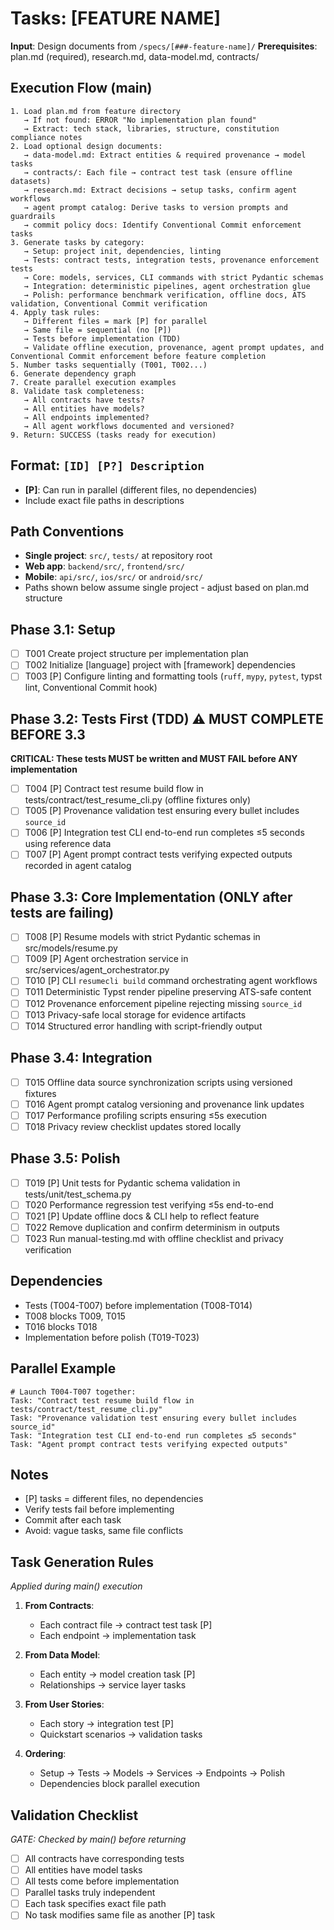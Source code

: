 # Tasks: [FEATURE NAME]

**Input**: Design documents from `/specs/[###-feature-name]/`
**Prerequisites**: plan.md (required), research.md, data-model.md, contracts/

## Execution Flow (main)
```
1. Load plan.md from feature directory
   → If not found: ERROR "No implementation plan found"
   → Extract: tech stack, libraries, structure, constitution compliance notes
2. Load optional design documents:
   → data-model.md: Extract entities & required provenance → model tasks
   → contracts/: Each file → contract test task (ensure offline datasets)
   → research.md: Extract decisions → setup tasks, confirm agent workflows
   → agent prompt catalog: Derive tasks to version prompts and guardrails
   → commit policy docs: Identify Conventional Commit enforcement tasks
3. Generate tasks by category:
   → Setup: project init, dependencies, linting
   → Tests: contract tests, integration tests, provenance enforcement tests
   → Core: models, services, CLI commands with strict Pydantic schemas
   → Integration: deterministic pipelines, agent orchestration glue
   → Polish: performance benchmark verification, offline docs, ATS validation, Conventional Commit verification
4. Apply task rules:
   → Different files = mark [P] for parallel
   → Same file = sequential (no [P])
   → Tests before implementation (TDD)
   → Validate offline execution, provenance, agent prompt updates, and Conventional Commit enforcement before feature completion
5. Number tasks sequentially (T001, T002...)
6. Generate dependency graph
7. Create parallel execution examples
8. Validate task completeness:
   → All contracts have tests?
   → All entities have models?
   → All endpoints implemented?
   → All agent workflows documented and versioned?
9. Return: SUCCESS (tasks ready for execution)
```

## Format: `[ID] [P?] Description`
- **[P]**: Can run in parallel (different files, no dependencies)
- Include exact file paths in descriptions

## Path Conventions
- **Single project**: `src/`, `tests/` at repository root
- **Web app**: `backend/src/`, `frontend/src/`
- **Mobile**: `api/src/`, `ios/src/` or `android/src/`
- Paths shown below assume single project - adjust based on plan.md structure

## Phase 3.1: Setup
- [ ] T001 Create project structure per implementation plan
- [ ] T002 Initialize [language] project with [framework] dependencies
- [ ] T003 [P] Configure linting and formatting tools (`ruff`, `mypy`, `pytest`, typst lint, Conventional Commit hook)

## Phase 3.2: Tests First (TDD) ⚠️ MUST COMPLETE BEFORE 3.3
**CRITICAL: These tests MUST be written and MUST FAIL before ANY implementation**
- [ ] T004 [P] Contract test resume build flow in tests/contract/test_resume_cli.py (offline fixtures only)
- [ ] T005 [P] Provenance validation test ensuring every bullet includes `source_id`
- [ ] T006 [P] Integration test CLI end-to-end run completes ≤5 seconds using reference data
- [ ] T007 [P] Agent prompt contract tests verifying expected outputs recorded in agent catalog

## Phase 3.3: Core Implementation (ONLY after tests are failing)
- [ ] T008 [P] Resume models with strict Pydantic schemas in src/models/resume.py
- [ ] T009 [P] Agent orchestration service in src/services/agent_orchestrator.py
- [ ] T010 [P] CLI `resumecli build` command orchestrating agent workflows
- [ ] T011 Deterministic Typst render pipeline preserving ATS-safe content
- [ ] T012 Provenance enforcement pipeline rejecting missing `source_id`
- [ ] T013 Privacy-safe local storage for evidence artifacts
- [ ] T014 Structured error handling with script-friendly output

## Phase 3.4: Integration
- [ ] T015 Offline data source synchronization scripts using versioned fixtures
- [ ] T016 Agent prompt catalog versioning and provenance link updates
- [ ] T017 Performance profiling scripts ensuring ≤5s execution
- [ ] T018 Privacy review checklist updates stored locally

## Phase 3.5: Polish
- [ ] T019 [P] Unit tests for Pydantic schema validation in tests/unit/test_schema.py
- [ ] T020 Performance regression test verifying ≤5s end-to-end
- [ ] T021 [P] Update offline docs & CLI help to reflect feature
- [ ] T022 Remove duplication and confirm determinism in outputs
- [ ] T023 Run manual-testing.md with offline checklist and privacy verification

## Dependencies
- Tests (T004-T007) before implementation (T008-T014)
- T008 blocks T009, T015
- T016 blocks T018
- Implementation before polish (T019-T023)

## Parallel Example
```
# Launch T004-T007 together:
Task: "Contract test resume build flow in tests/contract/test_resume_cli.py"
Task: "Provenance validation test ensuring every bullet includes source_id"
Task: "Integration test CLI end-to-end run completes ≤5 seconds"
Task: "Agent prompt contract tests verifying expected outputs"
```

## Notes
- [P] tasks = different files, no dependencies
- Verify tests fail before implementing
- Commit after each task
- Avoid: vague tasks, same file conflicts

## Task Generation Rules
*Applied during main() execution*

1. **From Contracts**:
   - Each contract file → contract test task [P]
   - Each endpoint → implementation task
   
2. **From Data Model**:
   - Each entity → model creation task [P]
   - Relationships → service layer tasks
   
3. **From User Stories**:
   - Each story → integration test [P]
   - Quickstart scenarios → validation tasks

4. **Ordering**:
   - Setup → Tests → Models → Services → Endpoints → Polish
   - Dependencies block parallel execution

## Validation Checklist
*GATE: Checked by main() before returning*

- [ ] All contracts have corresponding tests
- [ ] All entities have model tasks
- [ ] All tests come before implementation
- [ ] Parallel tasks truly independent
- [ ] Each task specifies exact file path
- [ ] No task modifies same file as another [P] task